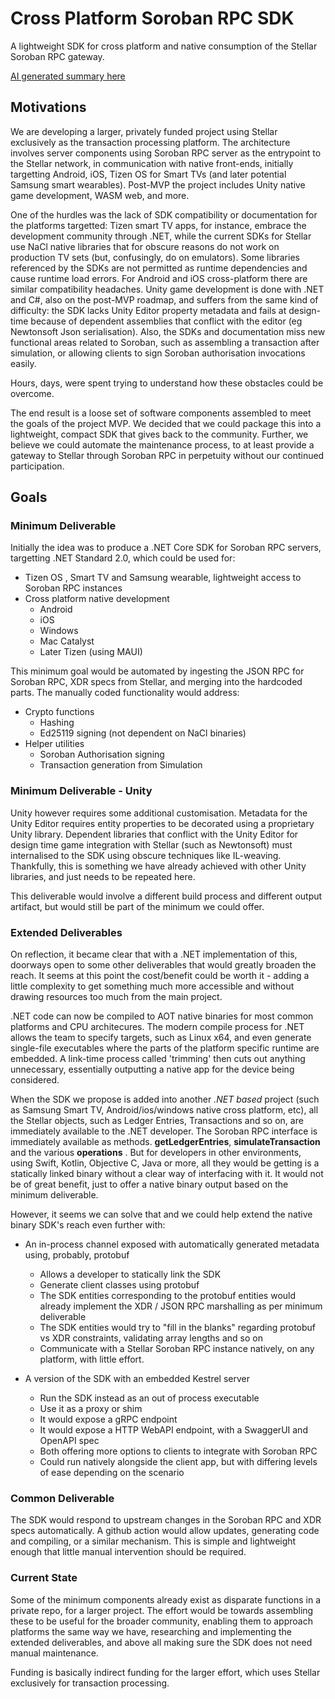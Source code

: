 # Cross Platform Soroban RPC SDK
A lightweight SDK for cross platform and native consumption of the Stellar Soroban RPC gateway.

[AI generated summary here](README-Claude.md)

## Motivations
We are developing a larger, privately funded project using Stellar exclusively as the transaction processing platform. The architecture
involves server components using Soroban RPC server as the entrypoint to the Stellar network, in communication with native front-ends, initially 
targetting Android, iOS, Tizen OS for Smart TVs (and later potential Samsung smart wearables). Post-MVP the project includes Unity
native game development, WASM web, and more. 

One of the hurdles was the lack of SDK compatibility or documentation for the platforms targetted: Tizen smart TV apps, for instance, embrace the development community through .NET,
while the current SDKs for Stellar use NaCl native libraries that for obscure reasons do not 
work on production TV sets (but, confusingly, do on emulators). Some libraries referenced by the SDKs are not permitted as runtime dependencies and cause 
runtime load errors. For Android and iOS cross-platform there are similar compatibility headaches. Unity game development is done
with .NET and C#, also on the post-MVP roadmap, and suffers from the same kind of difficulty: the SDK lacks Unity Editor property
metadata and fails at design-time because of dependent assemblies that conflict with the editor (eg Newtonsoft Json serialisation). 
Also, the SDKs and documentation miss new functional areas related to Soroban, such as assembling a transaction after simulation, or allowing clients to sign
Soroban authorisation invocations easily. 

Hours, days, were spent trying to understand how these obstacles could be overcome. 

The end result is a loose set of software components assembled to meet the goals of the project MVP. We decided that we could 
package this into a lightweight, compact SDK that gives back to the community. Further, we believe we could automate the 
maintenance process, to at least provide a gateway to Stellar through Soroban RPC in perpetuity without our continued participation.

## Goals

### Minimum Deliverable
Initially the idea was to produce a .NET Core SDK for Soroban RPC servers, targetting .NET Standard 2.0, which could be used for:

- Tizen OS , Smart TV and Samsung wearable, lightweight access to Soroban RPC instances
- Cross platform native development 
	- Android
	- iOS
	- Windows
	- Mac Catalyst 
	- Later Tizen (using MAUI)

This minimum goal would be automated by ingesting the JSON RPC for Soroban RPC, XDR specs from Stellar, and merging into the hardcoded parts.
The manually coded functionality would address:

-  Crypto functions 
	-  Hashing
	-  Ed25119 signing (not dependent on NaCl binaries)
-  Helper utilities
	- Soroban Authorisation signing
	- Transaction generation from Simulation

### Minimum Deliverable - Unity

Unity however requires some additional customisation. Metadata for the Unity Editor requires entity properties to be decorated
using a proprietary Unity library. Dependent libraries that conflict with the Unity Editor for design time game integration
with Stellar (such as Newtonsoft) must internalised to the SDK using obscure techniques like IL-weaving. Thankfully, this
is something we have already achieved with other Unity libraries, and just needs to be repeated here.

This deliverable would involve a different build process and different output artifact, but would still be part of the minimum
we could offer.

### Extended Deliverables

On reflection, it became clear that with a .NET implementation of this, doorways open to some other deliverables that would
greatly broaden the reach. It seems at this point the cost/benefit could be worth it - adding a little complexity
to get something much more accessible and without drawing resources too much from the main project.

.NET code can now be compiled to AOT native binaries for most common platforms and CPU architecures. The modern compile process for .NET
allows the team to specify targets, such as Linux x64, and even generate single-file executables where the parts of the platform
specific runtime are embedded. A link-time process called 'trimming' then cuts out anything unnecessary, essentially outputting a
native app for the device being considered.

When the SDK we propose is added into another *.NET based* project (such as Samsung Smart TV, Android/ios/windows native cross platform, etc), all the Stellar objects, such as Ledger Entries, Transactions and so on,
are immediately available to the .NET developer. The Soroban RPC interface is immediately available as methods. **getLedgerEntries**,
**simulateTransaction** and the various **operations** . But for developers in other environments, using Swift, Kotlin, Objective C, Java
or more, all they would be getting is a statically linked binary without a clear way of interfacing with it. It would not be of great
benefit, just to offer a native binary output based on the minimum deliverable.

However, it seems we can solve that and we could help extend the native binary SDK's reach even further
with:

- An in-process channel exposed with automatically generated metadata using, probably, protobuf
	- Allows a developer to statically link the SDK
	- Generate client classes using protobuf
	- The SDK entities corresponding to the protobuf entities would already implement the XDR / JSON RPC marshalling as per minimum deliverable
	- The SDK entities would try to "fill in the blanks" regarding protobuf vs XDR constraints, validating array lengths and so on
	- Communicate with a Stellar Soroban RPC instance natively, on any platform, with little effort.

- A version of the SDK with an embedded Kestrel server
	- Run the SDK instead as an out of process executable
	- Use it as a proxy or shim
	- It would expose a gRPC endpoint
	- It would expose a HTTP WebAPI endpoint, with a SwaggerUI and OpenAPI spec
	- Both offering more options to clients to integrate with Soroban RPC
	- Could run natively alongside the client app, but with differing levels of ease depending on the scenario


### Common Deliverable

The SDK would respond to upstream changes in the Soroban RPC and XDR specs automatically. A github action would allow 
updates, generating code and compiling, or a similar mechanism. This is simple and lightweight enough that little manual intervention
should be required.


### Current State

Some of the minimum components already exist as disparate functions in a private repo, for a larger project.
The effort would be towards assembling these to be useful for the broader community, enabling them to approach platforms
the same way we have, researching and implementing the extended deliverables, and above all making sure the SDK does not
need manual maintenance.

Funding is basically indirect funding for the larger effort, which uses Stellar exclusively for transaction processing.

